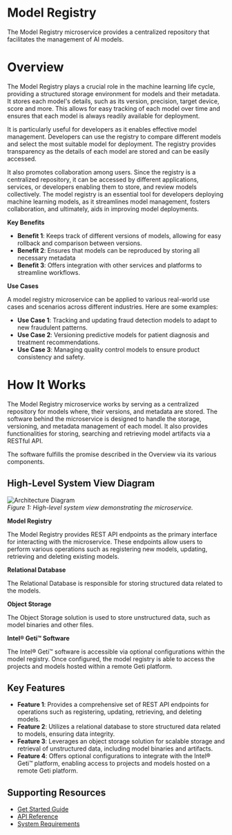 # Model Registry
The Model Registry microservice provides a centralized repository that facilitates the management of AI models.

# Overview
The Model Registry plays a crucial role in the machine learning life cycle, providing a structured storage environment for models and their metadata. It stores each model's details, such as its version, precision, target device, score and more. This allows for easy tracking of each model over time and ensures that each model is always readily available for deployment.

It is particularly useful for developers as it enables effective model management. Developers can use the registry to compare different models and select the most suitable model for deployment. The registry provides transparency as the details of each model are stored and can be easily accessed.

It also promotes collaboration among users. Since the registry is a centralized repository, it can be accessed by different applications, services, or developers enabling them to store, and review models collectively. The model registry is an essential tool for developers deploying machine learning models, as it streamlines model management, fosters collaboration, and ultimately, aids in improving model deployments.


**Key Benefits**
* **Benefit 1**: Keeps track of different versions of models, allowing for easy rollback and comparison between versions.
* **Benefit 2**: Ensures that models can be reproduced by storing all necessary metadata
* **Benefit 3**: Offers integration with other services and platforms to streamline workflows.

**Use Cases**

A model registry microservice can be applied to various real-world use cases and scenarios across different industries. Here are some examples:
* **Use Case 1**: Tracking and updating fraud detection models to adapt to new fraudulent patterns.
* **Use Case 2**: Versioning predictive models for patient diagnosis and treatment recommendations.
* **Use Case 3**: Managing quality control models to ensure product consistency and safety.

# How It Works

The Model Registry microservice works by serving as a centralized repository for models where, their versions, and metadata are stored. The software behind the microservice is designed to handle the storage, versioning, and metadata management of each model. It also provides functionalities for storing, searching and retrieving model artifacts via a RESTful API.

The software fulfills the promise described in the Overview via its various components.

## High-Level System View Diagram
![Architecture Diagram](images/Model_Registry_HLA.png)  
*Figure 1: High-level system view demonstrating the microservice.*

**Model Registry**

The Model Registry provides REST API endpoints as the primary interface for interacting with the microservice. These endpoints allow users to perform various operations such as registering new models, updating, retrieving and deleting existing models.

**Relational Database**

The Relational Database is responsible for storing structured data related to the models.

**Object Storage**

The Object Storage solution is used to store unstructured data, such as model binaries and other files.

**Intel® Geti™ Software**

The Intel® Geti™ software is accessible via optional configurations within the model registry. Once configured, the model registry is able to access the projects and models hosted within a remote Geti platform. 

## Key Features
* **Feature 1**: Provides a comprehensive set of REST API endpoints for operations such as registering, updating, retrieving, and deleting models.
* **Feature 2**: Utilizes a relational database to store structured data related to models, ensuring data integrity.
* **Feature 3**: Leverages an object storage solution for scalable storage and retrieval of unstructured data, including model binaries and artifacts.
* **Feature 4**: Offers optional configurations to integrate with the Intel® Geti™ platform, enabling access to projects and models hosted on a remote Geti platform.

## Supporting Resources

* [Get Started Guide](get-started.md)
* [API Reference](api-reference.md)
* [System Requirements](system-requirements.md)
